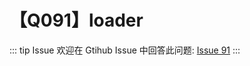 # 【Q091】loader


::: tip Issue
欢迎在 Gtihub Issue 中回答此问题: [Issue 91](https://github.com/kangyana/daily-question/issues/91)
:::

